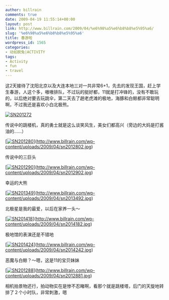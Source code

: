 ```yaml
---
author: billrain
comments: true
date: 2009-04-19 11:55:14+00:00
layout: post
link: http://www.billrain.com/2009/04/%e6%98%a5%e6%b8%b8%e5%95%a6/
slug: '%e6%98%a5%e6%b8%b8%e5%95%a6'
title: 春游啦
wordpress_id: 1565
categories:
- 动如脱兔|ACTIVITY
tags:
- Activity
- fun
- travel
---
```


这2天接待了沈阳北京以及大连本地三对一共非常6+1，先去的发现王国，赶上学生春游，人这个多，嗷嗷排队，不过玩的挺好都，11就是打冲锋的，没有不敢玩的，以后绝对要去玩跳伞，第二天去了趟老虎滩的极地，海豚和白鲸都非常聪明啊，不过我还是喜欢小白北极熊。

 

[![SN201272](http://www.billrain.com/wp-content/uploads/2009/04/sn201272-thumb.jpg)](http://www.billrain.com/wp-content/uploads/2009/04/sn201272.jpg)

 

传说中的跳楼机，真的勇士就是这么谈笑风生，美女们都高兴（旁边的大妈是打酱油的……）

<!-- more -->  

 

[[![SN201280](http://www.billrain.com/wp-content/uploads/2009/04/sn201280-thumb.jpg)](http://www.billrain.com/wp-content/uploads/2009/04/sn2012803.jpg)](http://www.billrain.com/wp-content/uploads/2009/04/sn2012802.jpg)

 

传说中的三巨头

 

[[![SN201290](http://www.billrain.com/wp-content/uploads/2009/04/sn201290-thumb.jpg)](http://www.billrain.com/wp-content/uploads/2009/04/sn2012903.jpg)](http://www.billrain.com/wp-content/uploads/2009/04/sn2012902.jpg)

 

幸运的大熊

 

[[![SN201349](http://www.billrain.com/wp-content/uploads/2009/04/sn201349-thumb.jpg)](http://www.billrain.com/wp-content/uploads/2009/04/sn2013493.jpg)](http://www.billrain.com/wp-content/uploads/2009/04/sn2013492.jpg)

 

北极星是我的最爱，以后在家养一头～

 

[[![SN201418](http://www.billrain.com/wp-content/uploads/2009/04/sn201418-thumb.jpg)](http://www.billrain.com/wp-content/uploads/2009/04/sn2014183.jpg)](http://www.billrain.com/wp-content/uploads/2009/04/sn2014182.jpg)

 

极地馆的表演还是不错地

 

[[![SN201424](http://www.billrain.com/wp-content/uploads/2009/04/sn201424-thumb.jpg)](http://www.billrain.com/wp-content/uploads/2009/04/sn2014243.jpg)](http://www.billrain.com/wp-content/uploads/2009/04/sn2014242.jpg)

 

恶魔与白鲸？～嗯，这是11的宝贝妹妹

 

[[![SN201288](http://www.billrain.com/wp-content/uploads/2009/04/sn201288-thumb.jpg)](http://www.billrain.com/wp-content/uploads/2009/04/sn2012882.jpg)](http://www.billrain.com/wp-content/uploads/2009/04/sn2012881.jpg)

 

相机拍景物还行，拍动物实在是惨不忍睹啊，看那个就是跳楼塔，后门的天旋地转排了２个小时队，非常刺激，嗯 

 

 

 

 

 

 

 

 

 
